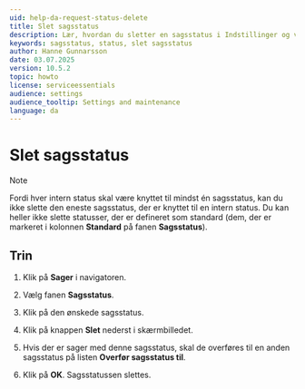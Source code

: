 ```yaml
---
uid: help-da-request-status-delete
title: Slet sagsstatus
description: Lær, hvordan du sletter en sagsstatus i Indstillinger og vedligeholdelse.
keywords: sagsstatus, status, slet sagsstatus
author: Hanne Gunnarsson
date: 03.07.2025
version: 10.5.2
topic: howto
license: serviceessentials
audience: settings
audience_tooltip: Settings and maintenance
language: da
---
```


# Slet sagsstatus

> [!NOTE]
> Fordi hver intern status skal være knyttet til mindst én sagsstatus, kan du ikke slette den eneste sagsstatus, der er knyttet til en intern status. Du kan heller ikke slette statusser, der er defineret som standard (dem, der er markeret i kolonnen **Standard** på fanen **Sagsstatus**).

## Trin

1. Klik på **Sager** i navigatoren.

1. Vælg fanen **Sagsstatus**.

1. Klik på den ønskede sagsstatus.

1. Klik på knappen **Slet** nederst i skærmbilledet.

1. Hvis der er sager med denne sagsstatus, skal de overføres til en anden sagsstatus på listen **Overfør sagsstatus til**.

1. Klik på **OK**. Sagsstatussen slettes.
